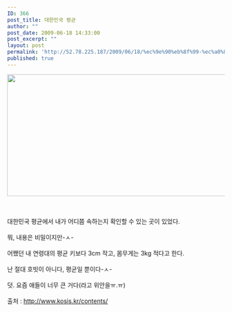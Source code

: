 ```yaml
---
ID: 366
post_title: 대한민국 평균
author: ""
post_date: 2009-06-18 14:33:00
post_excerpt: ""
layout: post
permalink: 'http://52.78.225.187/2009/06/18/%ec%9e%90%eb%8f%99-%ec%a0%80%ec%9e%a5-%eb%ac%b8%ec%84%9c-2/'
published: true
---
```

<P><img src="http://52.78.225.187/wp-content/uploads/1/9032752539.png" width="533" height="283" />&nbsp;<BR></P><BR>대한민국 평균에서 내가 어디쯤 속하는지 확인할 수 있는 곳이 있었다.<BR><BR>뭐, 내용은 비밀이지만-ㅅ-<BR><BR>어쨌던 내 연령대의 평균 키보다 3cm 작고, 몸무게는 3kg 적다고 한다.<BR><BR>난 절대 호빗이 아니다, 평균일 뿐이다-ㅅ-<BR><BR>덧. 요즘 애들이 너무 큰 거다(라고 위안을ㅠ.ㅠ)<BR><BR>출처 : <A href="http://www.kosis.kr/contents/">http://www.kosis.kr/contents/</A>